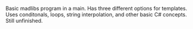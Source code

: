 Basic madlibs program in a main. Has three different options for templates. Uses conditonals, loops, string interpolation, and other basic
C# concepts. Still unfinished. 
